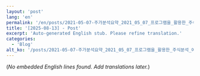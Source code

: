 ```yaml
---
layout: 'post'
lang: 'en'
permalink: '/en/posts/2021-05-07-주가분석요약_2021_05_07_프로그램을_활용한_주식분석_예상결과_16_19_58/'
title: '[2025-08-13] - Post'
excerpt: 'Auto-generated English stub. Please refine translation.'
categories:
  - 'Blog'
alt_ko: '/posts/2021-05-07-주가분석요약_2021_05_07_프로그램을_활용한_주식분석_예상결과_16_19_58/'
---
```


(*No embedded English lines found. Add translations later.*)
